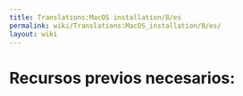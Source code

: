 ```yaml
---
title: Translations:MacOS installation/8/es
permalink: wiki/Translations:MacOS_installation/8/es/
layout: wiki
---
```


# Recursos previos necesarios:
